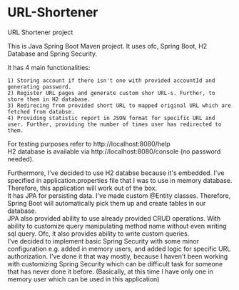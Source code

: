 # URL-Shortener
URL Shortener project

This is Java Spring Boot Maven project. It uses ofc, Spring Boot, H2 Database and Spring Security.


It has 4 main functionalities: 

    1) Storing account if there isn't one with provided accountId and generating password.
    2) Register URL pages and generate custom shor URL-s. Further, to store them in H2 database.
    3) Redirecing from provided short URL to mapped original URL which are fetched from databse.
    4) Providing statistic report in JSON format for specific URL and user. Further, providing the number of times user has redirected to them.
    
    
For testing purposes refer to http://localhost:8080/help  
H2 database is available via http://localhost:8080/console (no password needed).


Furthermore, I've decided to use H2 databse because it's embedded. I've specified in application.properties file that I was to use in memory database. Therefore, this application will work out of the box.  
It has JPA for persisting data. I've made custom @Entity classes. Therefore, Spring Boot will automatically pick them up and create tables in our database.  
JPA also provided ability to use already provided CRUD operations. With ability to customize query manipulating method name without even writing sql query. Ofc, it also provides ability to write custom queries.  
I've decided to implement basic Spring Security with some minor configuration e.g. added in memory users, and added logic for specific URL authorization. I've done it that way mostly, because I haven't been working with customizing Spring Security which can be difficult task for someone that has never done it before. (Basically, at this time I have only one in memory user which can be used in this application)  
